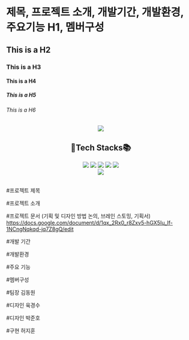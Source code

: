 # 제목, 프로젝트 소개, 개발기간, 개발환경, 주요기능 H1, 멤버구성
## This is a H2
### This is a H3
#### This is a H4
##### This is a H5
###### This is a H6

<div align='center'>
 <img src="https://capsule-render.vercel.app/api?type=shark&color=auto&height=400&section=header&text=4조-놀고먹조%20리액트&fontSize=90" />
</div>



<H2 align='center'>🧶Tech Stacks📚</H2>

<div align='center'>
<img src="https://img.shields.io/badge/react-009966?style=flat&logo=react&logoColor=white"/>
<img src="https://img.shields.io/badge/JavaScript-007396?style=flat&logo=JavaScript&logoColor=white"/>
 <img src="https://img.shields.io/badge/HTML5-E34F26?style=flat&logo=HTML5&logoColor=white"/>
 <img src="https://img.shields.io/badge/CSS3-1572B6?style=flat&logo=CSS3&logoColor=white" />
 <img src="https://img.shields.io/badge/PYTHON-3776AB?style=flat&logo=PYTHON&logoColor=white" />
</div>

<div align='center'>
<img src="https://github-readme-stats.vercel.app/api/top-langs/?username=jinHwigyeol&layout=compact"><br><br>
</div>
 
#프로젝트 제목

#프로젝트 소개

#프로젝트 문서 (기획 및 디자인 방법 논의, 브레인 스토밍, 기획서)
https://docs.google.com/document/d/1qx_2Rx0_r8Zxv5-hGX5Iu_If-1NCngNqkqd-jq7Z8gQ/edit

#개발 기간

#개발환경

#주요 기능

#멤버구성

#팀장 김동원

#디자인 육경수

#디자인 박준호 

#구현 허지훈
